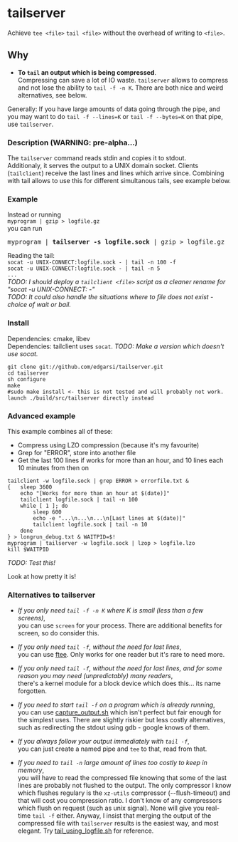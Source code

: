 tailserver
==========

Achieve `tee <file>` `tail <file>` without the overhead of writing to `<file>`.

## Why
* **To `tail` an output which is being compressed**.  
Compressing can save a lot of IO waste. `tailserver` allows to compress and not lose the ability to `tail -f -n K`.
There are both nice and weird alternatives, see below.

Generally: If you have large amounts of data going through the pipe, and you may want to do 
`tail -f --lines=K` or `tail -f --bytes=K` on that pipe, use `tailserver`.

### Description (WARNING: pre-alpha...)
The `tailserver` command reads stdin and copies it to stdout.  
Additionaly, it serves the output to a UNIX domain socket. Clients (`tailclient`) receive the last lines
and lines which arrive since. Combining with tail allows to use this for different simultanous tails, see example below.

### Example
Instead or running  
`myprogram | gzip > logfile.gz`  
you can run  
<pre style="display: inline">myprogram | <b>tailserver -s logfile.sock</b> | gzip > logfile.gz</pre>

Reading the tail:  
`socat -u UNIX-CONNECT:logfile.sock - | tail -n 100 -f`  
`socat -u UNIX-CONNECT:logfile.sock - | tail -n 5`  
`...`  
*TODO: I should deploy a `tailclient <file>` script as a cleaner rename for "socat -u UNIX-CONNECT:<file> -"*  
*TODO: It could also handle the situations where to file does not exist - choice of wait or bail.*  

### Install
Dependencies: cmake, libev  
Dependencies: tailclient uses `socat`. *TODO: Make a version which doesn't use socat.* 
```
git clone git://github.com/edgarsi/tailserver.git
cd tailserver
sh configure
make
#sudo make install <- this is not tested and will probably not work. launch ./build/src/tailserver directly instead
```

### Advanced example 
This example combines all of these:
* Compress using LZO compression (because it's my favourite)
* Grep for "ERROR", store into another file
* Get the last 100 lines if works for more than an hour, and 10 lines each 10 minutes from then on 

```
tailclient -w logfile.sock | grep ERROR > errorfile.txt &
{	sleep 3600
	echo "[Works for more than an hour at $(date)]"
	tailclient logfile.sock | tail -n 100
	while [ 1 ]; do
		sleep 600
		echo -e "...\n...\n...\n[Last lines at $(date)]"
		tailclient logfile.sock | tail -n 10
	done
} > longrun_debug.txt & WAITPID=$!
myprogram | tailserver -w logfile.sock | lzop > logfile.lzo
kill $WAITPID
```
*TODO: Test this!*

Look at how pretty it is!

### Alternatives to tailserver
* *If you only need `tail -f -n K` where K is small (less than a few screens)*,  
	you can use `screen` for your process.
	There are additional benefits for screen, so do consider this.

* *If you only need `tail -f`, without the need for last lines*,  
	you can use [ftee](http://stackoverflow.com/questions/7360473/linux-non-blocking-fifo-on-demand-logging). 
	Only works for one reader but it's rare to need more.
* *If you only need `tail -f`, without the need for last lines, and for some reason you may need
	(unpredictably)  many readers*,  
	there's a kernel module for a block device which does this... its name forgotten.

* *If you need to start `tail -f` on a program which is already running*,  
	you can use [capture_output.sh](docs/capture_output.sh) which isn't perfect but fair enough for the simplest uses.
	There are slightly riskier but less costly alternatives, such as redirecting the stdout using gdb - google knows of them.

* *If you always follow your output _immediately_ with `tail -f`*,  
	you can just create a named pipe and `tee` to that, read from that.

* *If you need to `tail -n` large amount of lines too costly to keep in memory*,  
	you will have to read the compressed file knowing that some of the last lines are probably not flushed to the output. 
	The only compressor I know which flushes regulary is the `xz-utils` compressor (--flush-timeout) and that will cost you compression ratio. 
	I don't know of any compressors which flush on request (such as unix signal). None will give you real-time `tail -f` either. 
	Anyway, I insist that merging the output of the compressed file with `tailserver` results is the easiest way, and most elegant.
	Try [tail_using_logfile.sh](tail_using_logfile.sh) for reference.




